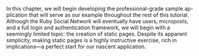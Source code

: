 In this chapter, we will begin developing the professional-grade sample ap-
plication that will serve as our example throughout the rest of this tutorial.
Although the Ruby Social Network will eventually have users, microposts, and a full
login and authentication framework, we will begin with a seemingly limited
topic: the creation of static pages. Despite its apparent simplicity, making static
pages is a highly instructive exercise, rich in implications—a perfect start for
our nascent application.